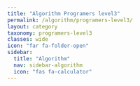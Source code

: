```yaml
---
title: "Algorithm Programers level3"
permalink: /algorithm/programers-level3/
layout: category
taxonomy: programers-level3
classes: wide
icon: "far fa-folder-open"
sidebar:
  title: "Algorithm"
  nav: sidebar-algorithm
  icon: "fas fa-calculator"
---
```

